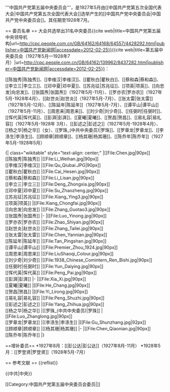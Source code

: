 '''中国共产党第五届中央委员会'''，是1927年5月由[[中国共产党第五次全国代表大会|中国共产党第五次全国代表大会]]选举产生的[[中国共产党中央委员会|中国共产党中央委员会]]。其任期至1928年7月。

== 委员名单 ==
大会共选举出31名中央委员<ref>{{cite web|title=中国共产党第五届中央领导机构|url=http://cpc.people.com.cn/GB/64162/64168/64557/4428292.html|publisher=中国共产党新闻网|accessdate=2012-02-25}}</ref><ref>{{cite web|title=第五届中央委员会（1927年5月—1928年7月）|url=http://cpc.people.com.cn/GB/64162/139962/8437282.html|publisher=中国共产党新闻网|accessdate=2012-02-25}}</ref>：

[[陈独秀|陈独秀]]、[[李维汉|李维汉]]、[[瞿秋白|瞿秋白]]、[[蔡和森|蔡和森]]、[[李立三|李立三]]、[[邓中夏|邓中夏]]、[[苏兆征|苏兆征]]、[[项英|项英]]、[[向忠发|向忠发]]、[[张国焘|张国焘]]（1927年5月-11月）、[[罗亦农|罗亦农]]（1927年5月-1928年4月）、[[赵世炎|赵世炎]]（1927年5月-7月）、[[张太雷|张太雷]]（1927年5月-12月）、[[陈延年|陈延年]]（1927年5月-7月）、[[谭平山|谭平山]]（1927年5月-11月）、[[周恩来|周恩来]]、[[刘少奇|刘少奇]]、[[任弼时|任弼时]]、[[恽代英|恽代英]]、[[彭湃|彭湃]]、[[夏曦|夏曦]]、[[贺昌|贺昌]]、[[易礼容|易礼容]]（1927年5月-1928年 3月）、[[彭述之|彭述之]]（1927年5月-1928年4月）、[[杨之华|杨之华]]（女）、[[罗珠_(中共中央委员)|罗珠]]、[[罗章龙|罗章龙]]、[[李涤生|李涤生]]、[[顾顺章|顾顺章]]、[[杨其珊|杨其珊]]、[[陈乔年|陈乔年]]（1927年5月-1928年5月）

{| class="wikitable" style="text-align: center;"
|[[File:Chen.jpg|90px]]<br />[[陈独秀|陈独秀]]
|[[File:Li_Weihan.jpg|90px]]<br />[[李维汉|李维汉]]
|[[File:Qu_Qiubai.JPG|90px]]<br />[[瞿秋白|瞿秋白]]
|[[File:Cai_Hesen.jpg|90px]]<br />[[蔡和森|蔡和森]]
|[[File:Li_Lisan.jpg|90px]]<br />[[李立三|李立三]]
|[[File:Deng_Zhongxia.jpg|90px]]<br />[[邓中夏|邓中夏]]
|[[File:Su_Zhaozheng.jpg|90px]]<br />[[苏兆征|苏兆征]]
|[[File:Xiang_Ying3.jpg|90px]]<br />[[项英|项英]]
|[[File:Xiang_Chongfai.jpg|90px]]<br />[[向忠发|向忠发]]
|[[File:Zhang_Guotao3.jpg|90px]]<br />[[张国焘|张国焘]]
|-
|[[File:Luo_Yinong.jpg|90px]]<br />[[罗亦农|罗亦农]]
|[[File:Zhao_Shiyan.jpg|90px]]<br />[[赵世炎|赵世炎]]
|[[File:Zhang_Tailei.jpg|90px]]<br />[[张太雷|张太雷]]
|[[File:Chen_Yannian.jpg|90px]]<br />[[陈延年|陈延年]]
|[[File:Tan_Pingshan.jpg|90px]]<br />[[谭平山|谭平山]]
|[[File:Premier_Zhou_1924.jpg|90px]]<br />[[周恩来|周恩来]]
|[[File:LiuShaoqi_Colour.jpg|90px]]<br />[[刘少奇|刘少奇]]
|[[File:1938_Chinese_Comintern_Ren_Bishi.jpg|90px]]<br />[[任弼时|任弼时]]
|[[File:Yun_Daiying.jpg|90px]]<br />[[恽代英|恽代英]]
|[[File:Peng_Pai.jpg|90px]]<br />[[彭湃|彭湃]]
|-
|[[File:Xia_Xi.jpg|90px]]<br />[[夏曦|夏曦]]
|[[File:He_Chang.jpg|90px]]<br />[[贺昌|贺昌]]
|[[File:Yi_Lirong.jpg|90px]]<br />[[易礼容|易礼容]]
|[[File:Peng_Shuzhi.jpg|90px]]<br />[[彭述之|彭述之]]
|[[File:Yang_Zhihua.jpg|90px]]<br />[[杨之华|杨之华]]
|[[罗珠_(中共中央委员)|罗珠]]
|[[File:Luo_Zhanglong.jpg|90px]]<br />[[罗章龙|罗章龙]]
|[[李涤生|李涤生]]
|[[File:Gu_Shunzhang.jpg|92px]]<br />[[顾顺章|顾顺章]]
|[[杨其珊|杨其珊]]
|-
|[[File:Chen_Qiaonian.jpg|90px]]<br />[[陈乔年|陈乔年]]
|}

==增补委员==
*1927年8月：[[彭公达|彭公达]]（1927年8月-11月）
*1928年5月：[[罗登贤|罗登贤]]（1928年5月-7月）

== 参考文献 ==
{{reflist}}

{{中共|中央}}

[[Category:中国共产党第五届中央委员会委员|]]